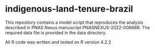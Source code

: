 # indigenous-land-tenure-brazil

This repository contains a model script that reproduces the analysis described in PNAS Nexus manuscript PNASNEXUS-2022-00668R. The required data file is provided in the data directory.

All R code was written and tested on R version 4.2.2
